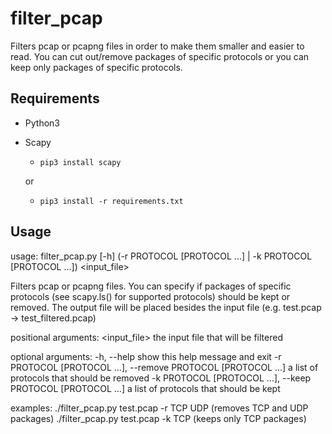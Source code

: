 # filter_pcap

Filters pcap or pcapng files in order to make them smaller and easier to read.
You can cut out/remove packages of specific protocols or you can keep only packages of specific protocols.

## Requirements

- Python3
- Scapy
  - ```pip3 install scapy```
  
  or 
  
  - ```pip3 install -r requirements.txt```

## Usage
usage: filter_pcap.py [-h] (-r PROTOCOL [PROTOCOL ...] | -k PROTOCOL [PROTOCOL ...]) <input_file>

Filters pcap or pcapng files. You can specify if packages of specific protocols (see scapy.ls() for supported protocols) should be kept or removed. The output file will be placed besides the input file (e.g. test.pcap -> test_filtered.pcap)

positional arguments:
  <input_file>          the input file that will be filtered

optional arguments:
  -h, --help            show this help message and exit
  -r PROTOCOL [PROTOCOL ...], --remove PROTOCOL [PROTOCOL ...]
                        a list of protocols that should be removed
  -k PROTOCOL [PROTOCOL ...], --keep PROTOCOL [PROTOCOL ...]
                        a list of protocols that should be kept

examples:
  ./filter_pcap.py test.pcap -r TCP UDP (removes TCP and UDP packages)
  ./filter_pcap.py test.pcap -k TCP (keeps only TCP packages)
